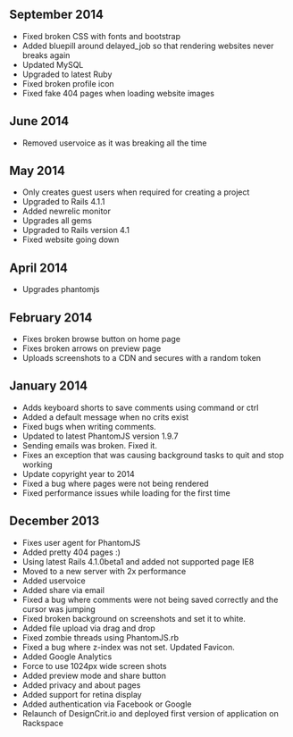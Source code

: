 ## September 2014
- Fixed broken CSS with fonts and bootstrap
- Added bluepill around delayed_job so that rendering websites never breaks again
- Updated MySQL
- Upgraded to latest Ruby
- Fixed broken profile icon
- Fixed fake 404 pages when loading website images

## June 2014
- Removed uservoice as it was breaking all the time

## May 2014
- Only creates guest users when required for creating a project
- Upgraded to Rails 4.1.1
- Added newrelic monitor
- Upgrades all gems
- Upgraded to Rails version 4.1
- Fixed website going down

## April 2014
- Upgrades phantomjs

## February 2014
- Fixes broken browse button on home page
- Fixes broken arrows on preview page
- Uploads screenshots to a CDN and secures with a random token

## January 2014
- Adds keyboard shorts to save comments using command or ctrl
- Added a default message when no crits exist
- Fixed bugs when writing comments.
- Updated to latest PhantomJS version 1.9.7
- Sending emails was broken. Fixed it.
- Fixes an exception that was causing background tasks to quit and stop working
- Update copyright year to 2014
- Fixed a bug where pages were not being rendered
- Fixed performance issues while loading for the first time

## December 2013
- Fixes user agent for PhantomJS
- Added pretty 404 pages :)
- Using latest Rails 4.1.0beta1 and added not supported page IE8
- Moved to a new server with 2x performance
- Added uservoice
- Added share via email
- Fixed a bug where comments were not being saved correctly and the cursor was jumping
- Fixed broken background on screenshots and set it to white.
- Added file upload via drag and drop
- Fixed zombie threads using PhantomJS.rb
- Fixed a bug where z-index was not set. Updated Favicon.
- Added Google Analytics
- Force to use 1024px wide screen shots
- Added preview mode and share button
- Added privacy and about pages
- Added support for retina display
- Added authentication via Facebook or Google
- Relaunch of DesignCrit.io and deployed first version of application on Rackspace
